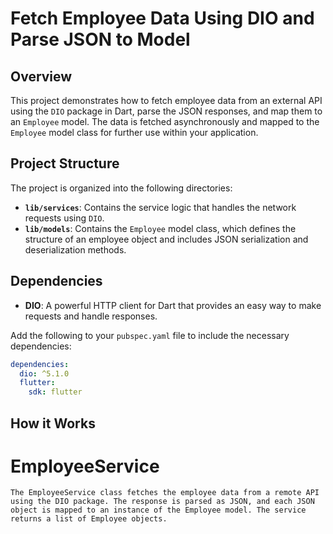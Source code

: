 # Fetch Employee Data Using DIO and Parse JSON to Model

## Overview

This project demonstrates how to fetch employee data from an external API using the `DIO` package in Dart, parse the JSON responses, and map them to an `Employee` model. The data is fetched asynchronously and mapped to the `Employee` model class for further use within your application.

## Project Structure

The project is organized into the following directories:

- **`lib/services`**: Contains the service logic that handles the network requests using `DIO`.
- **`lib/models`**: Contains the `Employee` model class, which defines the structure of an employee object and includes JSON serialization and deserialization methods.

## Dependencies

- **DIO**: A powerful HTTP client for Dart that provides an easy way to make requests and handle responses.

Add the following to your `pubspec.yaml` file to include the necessary dependencies:

```yaml
dependencies:
  dio: ^5.1.0
  flutter:
    sdk: flutter

```
## How it Works
# EmployeeService

    The EmployeeService class fetches the employee data from a remote API using the DIO package. The response is parsed as JSON, and each JSON object is mapped to an instance of the Employee model. The service returns a list of Employee objects.